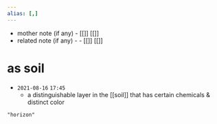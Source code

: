 ```yaml
---
alias: [,]
---
```

- mother note (if any)
		- [[]] [[]]
- related note (if any) -
		- [[]] [[]]

# as soil
- `2021-08-16`  `17:45`
	- a distinguishable layer in the [[soil]] that has certain chemicals & distinct color

```query
"horizon"
```
